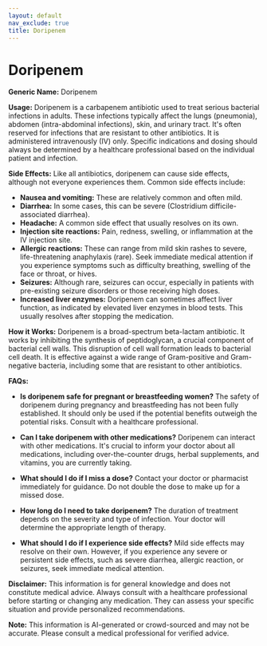 ```yaml
---
layout: default
nav_exclude: true
title: Doripenem
---
```


# Doripenem

**Generic Name:** Doripenem

**Usage:** Doripenem is a carbapenem antibiotic used to treat serious bacterial infections in adults.  These infections typically affect the lungs (pneumonia), abdomen (intra-abdominal infections), skin, and urinary tract.  It's often reserved for infections that are resistant to other antibiotics.  It is administered intravenously (IV) only.  Specific indications and dosing should always be determined by a healthcare professional based on the individual patient and infection.

**Side Effects:** Like all antibiotics, doripenem can cause side effects, although not everyone experiences them.  Common side effects include:

* **Nausea and vomiting:** These are relatively common and often mild.
* **Diarrhea:**  In some cases, this can be severe (Clostridium difficile-associated diarrhea).
* **Headache:**  A common side effect that usually resolves on its own.
* **Injection site reactions:**  Pain, redness, swelling, or inflammation at the IV injection site.
* **Allergic reactions:**  These can range from mild skin rashes to severe, life-threatening anaphylaxis (rare).  Seek immediate medical attention if you experience symptoms such as difficulty breathing, swelling of the face or throat, or hives.
* **Seizures:** Although rare, seizures can occur, especially in patients with pre-existing seizure disorders or those receiving high doses.
* **Increased liver enzymes:** Doripenem can sometimes affect liver function, as indicated by elevated liver enzymes in blood tests.  This usually resolves after stopping the medication.


**How it Works:** Doripenem is a broad-spectrum beta-lactam antibiotic.  It works by inhibiting the synthesis of peptidoglycan, a crucial component of bacterial cell walls.  This disruption of cell wall formation leads to bacterial cell death.  It is effective against a wide range of Gram-positive and Gram-negative bacteria, including some that are resistant to other antibiotics.


**FAQs:**

* **Is doripenem safe for pregnant or breastfeeding women?**  The safety of doripenem during pregnancy and breastfeeding has not been fully established. It should only be used if the potential benefits outweigh the potential risks.  Consult with a healthcare professional.

* **Can I take doripenem with other medications?** Doripenem can interact with other medications.  It's crucial to inform your doctor about all medications, including over-the-counter drugs, herbal supplements, and vitamins, you are currently taking.

* **What should I do if I miss a dose?** Contact your doctor or pharmacist immediately for guidance.  Do not double the dose to make up for a missed dose.

* **How long do I need to take doripenem?** The duration of treatment depends on the severity and type of infection. Your doctor will determine the appropriate length of therapy.

* **What should I do if I experience side effects?**  Mild side effects may resolve on their own.  However, if you experience any severe or persistent side effects, such as severe diarrhea, allergic reaction, or seizures, seek immediate medical attention.

**Disclaimer:** This information is for general knowledge and does not constitute medical advice. Always consult with a healthcare professional before starting or changing any medication.  They can assess your specific situation and provide personalized recommendations.


**Note:** This information is AI-generated or crowd-sourced and may not be accurate. Please consult a medical professional for verified advice.